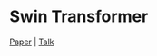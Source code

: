 # Swin Transformer

[Paper](https://arxiv.org/pdf/2103.14030.pdf) | [Talk](https://www.bilibili.com/video/BV13L4y1475U?spm_id_from=333.999.0.0)
